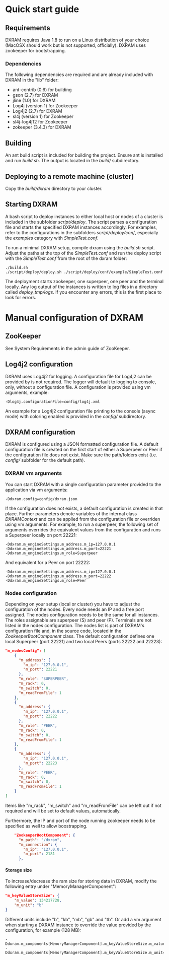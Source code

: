# Quick start guide

## Requirements
DXRAM requires Java 1.8 to run on a Linux distribution of your choice
(MacOSX should work but is not supported, officially). 
DXRAM uses zookeeper for bootstrapping.

### Dependencies
The following dependencies are required and are already included with 
DXRAM in the "lib" folder:
* ant-contrib (0.6) for building
* gson (2.7) for DXRAM
* jline (1.0) for DXRAM
* Log4j (version 1) for Zookeeper
* Log4j2 (2.7) for DXRAM
* sl4j (version 1) for Zookeeper
* sl4j-log4j12 for Zookeeper
* zokeeper (3.4.3) for DXRAM

## Building
An ant build script is included for building the project. Ensure ant
is installed and run *build.sh*. The output is located in the 
*build/* subdirectory.

## Deploying to a remote machine (cluster)
Copy the *build/dxram* directory to your cluster.

## Starting DXRAM
A bash script to deploy instances to either local host or nodes of a 
cluster is included in the subfolder *script/deploy*. The script parses
a configuration file and starts the specified DXRAM instances 
accordingly. For examples, refer to the configurations in the 
subfolders *script/deploy/conf*, especially the *examples* 
category with *SimpleTest.conf*.

To run a minimal DXRAM setup, compile dxram using the *build.sh* script.
Adjust the paths at the top of the *SimpleTest.conf* 
and run the deploy script with the *SimpleTest.conf* from the
root of the dxram folder:
```
./build.sh
./script/deploy/deploy.sh ./script/deploy/conf/example/SimpleTest.conf
```
The deployment starts zookeeper, one superpeer, one peer and the 
terminal locally. Any log output of the instances is written to log 
files in a directory called *deploy_tmp/logs*. 
If you encounter any errors, this is the first place to look for errors.

# Manual configuration of DXRAM

## ZooKeeper
See System Requirements in the admin guide of ZooKeeper.

## Log4j2 configuration
DXRAM uses Log4j2 for logging.
A configuration file for Log4j2 can be provided by is not
required. The logger will default to logging to console, only, 
without a configuration file. A configuration is provided using
vm arguments, example:
```
-Dlog4j.configurationFile=config/log4j.xml
```

An example for a Log4j2 configuration file printing to the console 
(async mode) with coloring enabled is provided in the *config/* 
subdirectory.

## DXRAM configuration 
DXRAM is configured using a JSON formatted configuration file.
A default configuration file is created on the first start of either
a Superpeer or Peer if the configuration file does not exist.
Make sure the path/folders exist (i.e. *config/* subfolder for the 
default path). 

### DXRAM vm arguments
You can start DXRAM with a single configuration parameter provided
to the application via vm arguments:
```
-Ddxram.config=config/dxram.json
```

If the configuration does not exists, a default configuration is 
created in that place. 
Further parameters denote variables of the internal class
_DXRAMContext_ and can be applied from the configuration file or
overriden using vm arguments.
For example, to run a superpeer, the following set of arguments 
overrides the equivalent values from the configuration and runs a 
Superpeer locally on port 22221:
```
-Ddxram.m_engineSettings.m_address.m_ip=127.0.0.1
-Ddxram.m_engineSettings.m_address.m_port=22221
-Ddxram.m_engineSettings.m_role=Superpeer
```
And equivalent for a Peer on port 22222:
```
-Ddxram.m_engineSettings.m_address.m_ip=127.0.0.1
-Ddxram.m_engineSettings.m_address.m_port=22222
-Ddxram.m_engineSettings.m_role=Peer
```

### Nodes configuration
Depending on your setup (local or cluster) you have to adjust the 
configuration of the nodes. Every node needs an IP and a free port 
assigned. The nodes configuration needs to be the same for all 
instances. The roles assignable are superpeer (S) and peer (P). 
Terminals are not listed in the nodes configuration.
The nodes list is part of DXRAM's configuration file and, in the
source code, located in the _ZookeeperBootComponent_ class. 
The default configuration defines
one local Superpeer (port 22221) and two local Peers (ports 22222 and 
22223):
```json
"m_nodesConfig": [
    {
      "m_address": {
        "m_ip": "127.0.0.1",
        "m_port": 22221
      },
      "m_role": "SUPERPEER",
      "m_rack": 0,
      "m_switch": 0,
      "m_readFromFile": 1
    },
    {
      "m_address": {
        "m_ip": "127.0.0.1",
        "m_port": 22222
      },
      "m_role": "PEER",
      "m_rack": 0,
      "m_switch": 0,
      "m_readFromFile": 1
    },
    {
      "m_address": {
        "m_ip": "127.0.0.1",
        "m_port": 22223
      },
      "m_role": "PEER",
      "m_rack": 0,
      "m_switch": 0,
      "m_readFromFile": 1
    }
]
```

Items like "m_rack", "m_switch" and "m_readFromFile" can be left out
if not required and will be set to default values, automatically.

Furthermore, the IP and port of the node running zookeeper needs to be
specified as well to allow boostrapping.

```json
    "ZookeeperBootComponent": {
      "m_path": "/dxram",
      "m_connection": {
        "m_ip": "127.0.0.1",
        "m_port": 2181
      },
```

#### Storage size
To increase/decrease the ram size for storing data in DXRAM, modify the
following entry under "MemoryManagerComponent":
```json
"m_keyValueStoreSize": {
    "m_value": 134217728,
    "m_unit": "b"
}
```
Different units include "b", "kb", "mb", "gb" and "tb".
Or add a vm argument when starting a DXRAM instance to override the 
value provided by the configuration, for example (128 MB):
```
-Ddxram.m_components[MemoryManagerComponent].m_keyValueStoreSize.m_value=128
-Ddxram.m_components[MemoryManagerComponent].m_keyValueStoreSize.m_unit=mb
```
